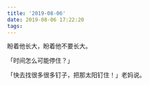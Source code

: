 ```yaml
---
title: '2019-08-06'
date: 2019-08-06 17:22:20
tags:
---
```


盼着他长大，盼着他不要长大。

「时间怎么可能停住？」

「快去找很多很多钉子，把那太阳钉住！」老妈说。

